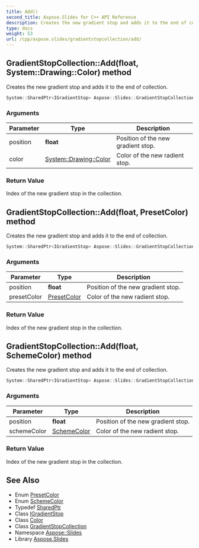 ```yaml
---
title: Add()
second_title: Aspose.Slides for C++ API Reference
description: Creates the new gradient stop and adds it to the end of collection.
type: docs
weight: 53
url: /cpp/aspose.slides/gradientstopcollection/add/
---
```

## GradientStopCollection::Add(float, System::Drawing::Color) method


Creates the new gradient stop and adds it to the end of collection.

```cpp
System::SharedPtr<IGradientStop> Aspose::Slides::GradientStopCollection::Add(float position, System::Drawing::Color color) override
```


### Arguments

| Parameter | Type | Description |
| --- | --- | --- |
| position | **float** | Position of the new gradient stop. |
| color | [System::Drawing::Color](../../../system.drawing/color/) | Color of the new radient stop. |

### Return Value

Index of the new gradient stop in the collection.

## GradientStopCollection::Add(float, PresetColor) method


Creates the new gradient stop and adds it to the end of collection.

```cpp
System::SharedPtr<IGradientStop> Aspose::Slides::GradientStopCollection::Add(float position, PresetColor presetColor) override
```


### Arguments

| Parameter | Type | Description |
| --- | --- | --- |
| position | **float** | Position of the new gradient stop. |
| presetColor | [PresetColor](../../presetcolor/) | Color of the new radient stop. |

### Return Value

Index of the new gradient stop in the collection.

## GradientStopCollection::Add(float, SchemeColor) method


Creates the new gradient stop and adds it to the end of collection.

```cpp
System::SharedPtr<IGradientStop> Aspose::Slides::GradientStopCollection::Add(float position, SchemeColor schemeColor) override
```


### Arguments

| Parameter | Type | Description |
| --- | --- | --- |
| position | **float** | Position of the new gradient stop. |
| schemeColor | [SchemeColor](../../schemecolor/) | Color of the new radient stop. |

### Return Value

Index of the new gradient stop in the collection.

## See Also

* Enum [PresetColor](../presetcolor/)
* Enum [SchemeColor](../schemecolor/)
* Typedef [SharedPtr](../../system/sharedptr/)
* Class [IGradientStop](../igradientstop/)
* Class [Color](../../system.drawing/color/)
* Class [GradientStopCollection](./)
* Namespace [Aspose::Slides](../)
* Library [Aspose.Slides](../../)